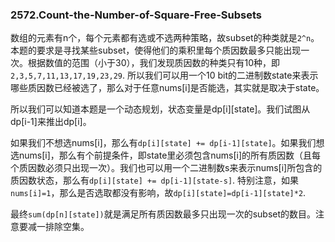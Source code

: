 ### 2572.Count-the-Number-of-Square-Free-Subsets

数组的元素有n个，每个元素都有选或不选两种策略，故subset的种类就是`2^n`。本题的要求是寻找某些subset，使得他们的乘积里每个质因数最多只能出现一次。根据数值的范围（小于30），我们发现质因数的种类只有10种，即`2,3,5,7,11,13,17,19,23,29`. 所以我们可以用一个10 bit的二进制数state来表示哪些质因数已经被选了，那么对于任意nums[i]是否能选，其实就是取决于state。

所以我们可以知道本题是一个动态规划，状态变量是dp[i][state]。我们试图从dp[i-1]来推出dp[i]。

如果我们不想选nums[i]，那么有`dp[i][state] += dp[i-1][state]`。如果我们想选nums[i]，那么有个前提条件，即state里必须包含nums[i]的所有质因数（且每个质因数必须只出现一次）。我们也可以用一个二进制数s来表示nums[i]所包含的质因数状态，那么有`dp[i][state] += dp[i-1][state-s]`. 特别注意，如果`nums[i]=1`，那么是否选取都没有影响，故`dp[i][state]=dp[i-1][state]*2`.

最终`sum(dp[n][state])`就是满足所有质因数最多只出现一次的subset的数目。注意要减一排除空集。
